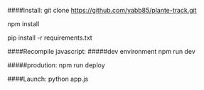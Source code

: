 ####Install:
git clone https://github.com/yabb85/plante-track.git

npm install

pip install -r requirements.txt

####Recompile javascript:
#####dev environment
npm run dev

#####prodution:
npm run deploy

####Launch:
python app.js
